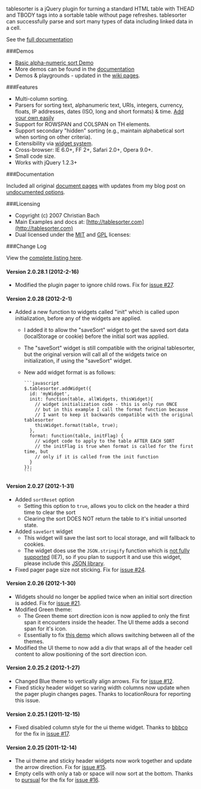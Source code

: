 tablesorter is a jQuery plugin for turning a standard HTML table with THEAD and TBODY tags into a sortable table without page refreshes.
tablesorter can successfully parse and sort many types of data including linked data in a cell.

See the [full documentation](http://mottie.github.com/tablesorter/docs/)

###Demos

* [Basic alpha-numeric sort Demo](http://mottie.github.com/tablesorter/)
* More demos can be found in the [documentation](http://mottie.github.com/tablesorter/docs/)
* Demos & playgrounds - updated in the [wiki pages](https://github.com/Mottie/tablesorter/wiki).

###Features

* Multi-column sorting.
* Parsers for sorting text, alphanumeric text, URIs, integers, currency, floats, IP addresses, dates (ISO, long and short formats) &amp; time. [Add your own easily](http://mottie.github.com/tablesorter/docs/example-parsers.html)
* Support for ROWSPAN and COLSPAN on TH elements.
* Support secondary "hidden" sorting (e.g., maintain alphabetical sort when sorting on other criteria).
* Extensibility via [widget system](http://mottie.github.com/tablesorter/docs/example-widgets.html).
* Cross-browser: IE 6.0+, FF 2+, Safari 2.0+, Opera 9.0+.
* Small code size.
* Works with jQuery 1.2.3+

###Documentation

Included all original [document pages](http://mottie.github.com/tablesorter/docs/index.html) with updates from my blog post on [undocumented options](http://wowmotty.blogspot.com/2011/06/jquery-tablesorter-missing-docs.html).

###Licensing

* Copyright (c) 2007 Christian Bach
* Main Examples and docs at: [http://tablesorter.com](http://tablesorter.com)
* Dual licensed under the [MIT](http://www.opensource.org/licenses/mit-license.php) and [GPL](http://www.gnu.org/licenses/gpl.html) licenses:

###Change Log

View the [complete listing here](http://mottie.github.com/tablesorter/changelog.txt).

#### Version 2.0.28.1 (2012-2-16)

* Modified the plugin pager to ignore child rows. Fix for [issue #27](https://github.com/Mottie/tablesorter/issues/27).

#### Version 2.0.28 (2012-2-1)

* Added a new function to widgets called "init" which is called upon initialization, before any of the widgets are applied.
  * I added it to allow the "saveSort" widget to get the saved sort data (localStorage or cookie) before the initial sort was applied.
  * The "saveSort" widget is still compatible with the original tablesorter, but the original version will call all of the widgets twice on initialization, if using the "saveSort" widget.
  * New add widget format is as follows:

        ```javascript
        $.tablesorter.addWidget({
          id: 'myWidget',
          init: function(table, allWidgets, thisWidget){
            // widget initialization code - this is only run ONCE
            // but in this example I call the format function because
            // I want to keep it backwards compatible with the original tablesorter
            thisWidget.format(table, true);
          },
          format: function(table, initFlag) {
            // widget code to apply to the table AFTER EACH SORT
            // the initFlag is true when format is called for the first time, but
            // only if it is called from the init function
          }
        });
        ```

#### Version 2.0.27 (2012-1-31)

* Added `sortReset` option
  * Setting this option to `true`, allows you to click on the header a third time to clear the sort
  * Clearing the sort DOES NOT return the table to it's initial unsorted state.
* Added `saveSort` widget
  * This widget will save the last sort to local storage, and will fallback to cookies.
  * The widget does use the `JSON.stringify` function which is [not fully supported](http://caniuse.com/#search=json) (IE7), so if you plan to support it and use this widget, please include this [JSON library](https://github.com/douglascrockford/JSON-js).
* Fixed pager page size not sticking. Fix for [issue #24](https://github.com/Mottie/tablesorter/issues/24).

#### Version 2.0.26 (2012-1-30)

* Widgets should no longer be applied twice when an initial sort direction is added. Fix for [issue #21](https://github.com/Mottie/tablesorter/issues/21).
* Modified Green theme:
  * The Green theme sort direction icon is now applied to only the first span it encounters inside the header. The UI theme adds a second span for it's icon.
  * Essentially to fix [this demo](http://mottie.github.com/tablesorter/docs/example-widget-ui-theme.html) which allows switching between all of the themes.
* Modified the UI theme to now add a div that wraps all of the header cell content to allow positioning of the sort direction icon.

#### Version 2.0.25.2 (2012-1-27)

* Changed Blue theme to vertically align arrows. Fix for [issue #12](https://github.com/Mottie/tablesorter/issues/12).
* Fixed sticky header widget so varing width columns now update when the pager plugin changes pages. Thanks to locationRoura for reporting this issue.

#### Version 2.0.25.1 (2011-12-15)

* Fixed disabled column style for the ui theme widget. Thanks to [bbbco](https://github.com/bbbco) for the fix in [issue #17](https://github.com/Mottie/tablesorter/issues/17).

#### Version 2.0.25 (2011-12-14)

* The ui theme and sticky header widgets now work together and update the arrow direction. Fix for [issue #15](https://github.com/Mottie/tablesorter/issues/15).
* Empty cells with only a tab or space will now sort at the bottom. Thanks to [pursual](https://github.com/pursual) for the fix for [issue #16](https://github.com/Mottie/tablesorter/issues/16).
